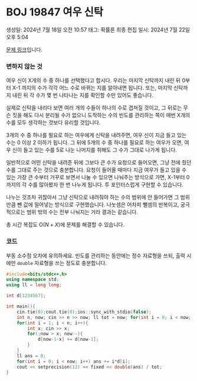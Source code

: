 # BOJ 19847 여우 신탁

생성일: 2024년 7월 18일 오전 10:57
태그: 확률론
최종 편집 일시: 2024년 7월 22일 오후 5:04

[문제 링크](http://boj.kr/19847)입니다.

### 변하지 않는 것

여우 신이 X개의 수 중 하나를 선택했다고 합시다. 우리는 마지막 신탁까지 내린 뒤 0부터 X-1 까지의 수가 각각 어느 수로 바뀌는 지를 알아내면 됩니다. 또는, 마지막 신탁까지 내린 뒤 각 수가 몇 번 나타나는 지를 확인할 수만 있어도 좋습니다.

실제로 신탁을 내리다 보면 여러 개의 수들이 하나의 수로 겹쳐질 것이고, 그 뒤로는 무슨 짓을 해도 다시 분리될 수가 없으니 도착하는 수의 빈도를 관리하는 쪽이 매번 X개의 수를 모두 생각하는 것보다 유리할 것입니다.

3개의 수 중 하나를 필요로 하는 여우에게 신탁을 내려주면, 여우 신이 지금 들고 있는 수는 0 이상 2 이하가 됩니다. 그 뒤에 5개의 수 중 하나를 필요로 하는 여우가 오면, 여우 신이 들고 있는 수를 5로 나눈 나머지를 취해도 그 수가 그대로 나가게 됩니다.

일반적으로 어떤 신탁을 내려준 뒤에 그보다 큰 수가 요청으로 들어오면, 그냥 전에 줬던 수를 그대로 주는 것으로 충분합니다. 요청이 들어올 때마다 지금 여우가 들고 있을 수 있는 가장 큰 수부터 거꾸로 보면서 나눌 수 있으면 나눠주는 방식으로 가면, X-1부터 0까지의 각 수를 많아봤자 한 번 나누게 됩니다. 투 포인터스럽게 구현할 수 있습니다.

나누는 것조차 귀찮아서 그냥 신탁으로 내려줘야 하는 수의 범위에 안 들어가면 그 범위만큼 뺀 값에 밀어넣는 방식으로 구현했습니다. 나눗셈은 어차피 뺄셈의 반복이고, 궁극적으로는 범위 밖의 수는 전부 나눠지는 거라 결과는 같습니다.

총 시간 복잡도 $\mathrm{O}(N+X)$에 문제를 해결할 수 있습니다.

### 코드

부동 소수점 오차에 유의하세요. 빈도를 관리하는 동안에는 정수 자료형을 쓰되, 출력 시에만 `double` 자료형을 쓰는 정도로 충분합니다.

```cpp
#include<bits/stdc++.h>
using namespace std;
using ll = long long;

int d[1234567];

int main(){
	cin.tie(0);cout.tie(0);ios::sync_with_stdio(false);
	int n, now; cin >> n >> now; ll tot = now; for(int i = 0; i < now; i++) d[i] = 1;
	for(int i = 1; i < n; i++){
		int x; cin >> x;
		for(;now > x; now--){
			d[now-1-x] += d[now-1];
		}
	}
	ll ans = 0;
	for(int i = 0; i < now; i++) ans += i*d[i];
	cout << setprecision(12) << fixed << double(ans) / tot;
}
```